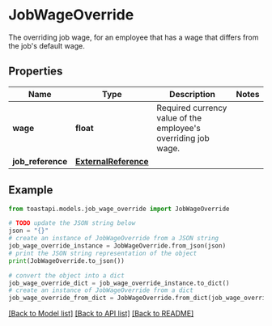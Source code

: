 # JobWageOverride

The overriding job wage, for an employee that has a wage that  differs from the job's default wage. 

## Properties

Name | Type | Description | Notes
------------ | ------------- | ------------- | -------------
**wage** | **float** | Required currency value of the employee&#39;s overriding job wage.  | 
**job_reference** | [**ExternalReference**](.md) |  | 

## Example

```python
from toastapi.models.job_wage_override import JobWageOverride

# TODO update the JSON string below
json = "{}"
# create an instance of JobWageOverride from a JSON string
job_wage_override_instance = JobWageOverride.from_json(json)
# print the JSON string representation of the object
print(JobWageOverride.to_json())

# convert the object into a dict
job_wage_override_dict = job_wage_override_instance.to_dict()
# create an instance of JobWageOverride from a dict
job_wage_override_from_dict = JobWageOverride.from_dict(job_wage_override_dict)
```
[[Back to Model list]](../README.md#documentation-for-models) [[Back to API list]](../README.md#documentation-for-api-endpoints) [[Back to README]](../README.md)


